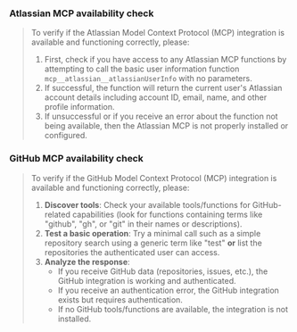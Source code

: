 ### Atlassian MCP availability check

> To verify if the Atlassian Model Context Protocol (MCP) integration is available and functioning correctly, please:
>
> 1. First, check if you have access to any Atlassian MCP functions by attempting to call the basic user information function `mcp__atlassian__atlassianUserInfo` with no parameters.
> 2. If successful, the function will return the current user's Atlassian account details including account ID, email, name, and other profile information.
> 3. If unsuccessful or if you receive an error about the function not being available, then the Atlassian MCP is not properly installed or configured.

### GitHub MCP availability check

> To verify if the GitHub Model Context Protocol (MCP) integration is available and functioning correctly, please:
>
> 1. **Discover tools**: Check your available tools/functions for GitHub-related capabilities (look for functions containing terms like "github", "gh", or "git" in their names or descriptions).
> 2. **Test a basic operation**: Try a minimal call such as a simple repository search using a generic term like "test" **or** list the repositories the authenticated user can access.
> 3. **Analyze the response**:
>    - If you receive GitHub data (repositories, issues, etc.), the GitHub integration is working and authenticated.
>    - If you receive an authentication error, the GitHub integration exists but requires authentication.
>    - If no GitHub tools/functions are available, the integration is not installed.
